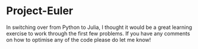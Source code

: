 # Project-Euler
In switching over from Python to Julia, I thought it would be a great learning exercise to work through the first few problems. If you have any comments on how to optimise any of the code please do let me know!
